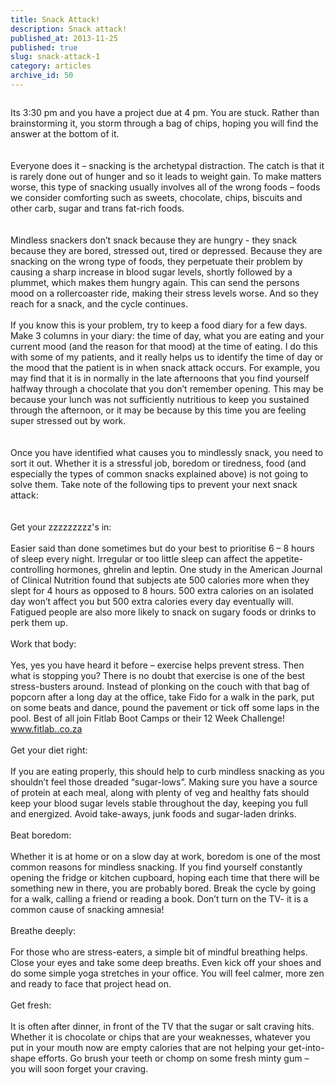 ```yaml
---
title: Snack Attack!
description: Snack attack!
published_at: 2013-11-25
published: true
slug: snack-attack-1
category: articles
archive_id: 50
---
```


<div><img src="/assets/images/articles/mindless_snacking.jpg" alt=""><p class="caption"></p>Its 3:30 pm and you have a project due at 4 pm. You are stuck. Rather than brainstorming it, you storm through a bag of chips, hoping you will find the answer at the bottom of it.<br><br><br>
Everyone does it – snacking is the archetypal distraction. The catch is that it is rarely done out of hunger and so it leads to weight gain. To make matters worse, this type of snacking usually involves all of the wrong foods – foods we consider comforting such as sweets, chocolate, chips, biscuits and other carb, sugar and trans fat-rich foods. <br><br><br>
Mindless snackers don’t snack because they are hungry - they snack because they are bored, stressed out, tired or depressed. Because they are snacking on the wrong type of foods, they perpetuate their problem by causing a sharp increase in blood sugar levels, shortly followed by a plummet, which makes them hungry again. This can send the persons mood on a rollercoaster ride, making their stress levels worse. And so they reach for a snack, and the cycle continues.<br><br>
If you know this is your problem, try to keep a food diary for a few days. Make 3 columns in your diary: the time of day, what you are eating and your current mood (and the reason for that mood) at the time of eating. I do this with some of my patients, and it really helps us to identify the time of day or the mood that the patient is in when snack attack occurs. For example, you may find that it is in normally in the late afternoons that you find yourself halfway through a chocolate that you don’t remember opening. This may be because your lunch was not sufficiently nutritious to keep you sustained through the afternoon, or it may be because by this time you are feeling super stressed out by work.<br><br><br>
Once you have identified what causes you to mindlessly snack, you need to sort it out. Whether it is a stressful job, boredom or tiredness, food (and especially the types of common snacks explained above) is not going to solve them. Take note of the following tips to prevent your next snack attack:<br><br><br><span class="underLine">Get your zzzzzzzzz's in:</span><br><br>
Easier said than done sometimes but do your best to prioritise 6 – 8 hours of sleep every night. Irregular or too little sleep can affect the appetite-controlling hormones, ghrelin and leptin. One study in the American Journal of Clinical Nutrition found that subjects ate 500 calories more when they slept for 4 hours as opposed to 8 hours. 500 extra calories on an isolated day won’t affect you but 500 extra calories every day eventually will.  Fatigued people are also more likely to snack on sugary foods or drinks to perk them up.<br><br><span class="underLine">Work that body:</span><br><br>
Yes, yes you have heard it before – exercise helps prevent stress. Then what is stopping you? There is no doubt that exercise is one of the best stress-busters around. Instead of plonking on the couch with that bag of popcorn after a long day at the office, take Fido for a walk in the park, put on some beats and dance, pound the pavement or tick off some laps in the pool. Best of all join Fitlab Boot Camps or their 12 Week Challenge! <a href="http://www.fitlab.co.za">www.fitlab..co.za</a><br><br><span class="underLine">Get your diet right:</span><br><br>
If you are eating properly, this should help to curb mindless snacking as you shouldn’t feel those dreaded “sugar-lows”. Making sure you have a source of protein at each meal, along with plenty of veg and healthy fats should keep your blood sugar levels stable throughout the day, keeping you full and energized. Avoid take-aways, junk foods and sugar-laden drinks. <br><br><span class="underLine">Beat boredom:</span><br><br>
Whether it is at home or on a slow day at work, boredom is one of the most common reasons for mindless snacking. If you find yourself constantly opening the fridge or kitchen cupboard, hoping each time that there will be something new in there, you are probably bored. Break the cycle by going for a walk, calling a friend or reading a book. Don’t turn on the TV- it is a common cause of snacking amnesia!<br><br><span class="underLine">Breathe deeply:</span><br><br>
For those who are stress-eaters, a simple bit of mindful breathing helps. Close your eyes and take some deep breaths. Even kick off your shoes and do some simple yoga stretches in your office. You will feel calmer, more zen and ready to face that project head on.<br><br><span class="underLine">Get fresh:</span><br><br>
It is often after dinner, in front of the TV that the sugar or salt craving hits. Whether it is chocolate or chips that are your weaknesses, whatever you put in your mouth now are empty calories that are not helping your get-into-shape efforts. Go brush your teeth or chomp on some fresh minty gum – you will soon forget your craving.</div>